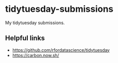 # tidytuesday-submissions

My tidytuesday submissions.

## Helpful links

- https://github.com/rfordatascience/tidytuesday
- https://carbon.now.sh/